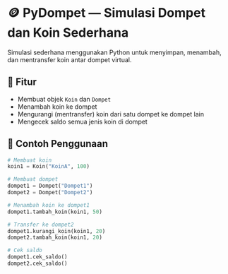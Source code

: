 # 🪙 PyDompet — Simulasi Dompet dan Koin Sederhana

Simulasi sederhana menggunakan Python untuk menyimpan, menambah, dan mentransfer koin antar dompet virtual.

## 🚀 Fitur

- Membuat objek `Koin` dan `Dompet`
- Menambah koin ke dompet
- Mengurangi (mentransfer) koin dari satu dompet ke dompet lain
- Mengecek saldo semua jenis koin di dompet

## 🧠 Contoh Penggunaan

```python
# Membuat koin
koin1 = Koin("KoinA", 100)

# Membuat dompet
dompet1 = Dompet("Dompet1")
dompet2 = Dompet("Dompet2")

# Menambah koin ke dompet1
dompet1.tambah_koin(koin1, 50)

# Transfer ke dompet2
dompet1.kurangi_koin(koin1, 20)
dompet2.tambah_koin(koin1, 20)

# Cek saldo
dompet1.cek_saldo()
dompet2.cek_saldo()
